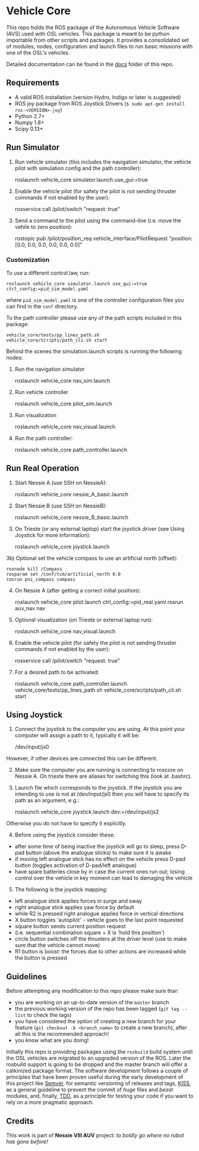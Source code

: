 # Vehicle Core

This repo holds the ROS package of the Autonomous Vehicle Software (AVS) used with OSL vehicles. This package is
meant to be python importable from other scripts and packages. It provides a consolidated set of modules, nodes,
configuration and launch files to run basic missions with one of the OSL's vehicles.

Detailed documentation can be found in the [docs](docs) folder of this repo.

## Requirements
  - A valid ROS installation (version Hydro, Indigo or later is suggested)
  - ROS joy package from ROS Joystick Drivers (`$ sudo apt-get install ros-<VERSION>-joy`)
  - Python 2.7+
  - Numpy 1.8+
  - Scipy 0.13+

## Run Simulator

1) Run vehicle simulator (this includes the navigation simulator, the vehicle pilot with simulation config and the path controller):

    roslaunch vehicle_core simulator.launch use_gui:=true

  
2) Enable the vehicle pilot (for safety the pilot is not sending thruster commands if not enabled by the user):

    rosservice call /pilot/switch "request: true"
  
3) Send a command to the pilot using the command-line (i.e. move the vehile to zero position):

    rostopic pub /pilot/position_req vehicle_interface/PilotRequest "position: [0.0, 0.0, 0.0, 0.0, 0.0, 0.0]"
    
### Customization

To use a different control law, run:

    roslaunch vehicle_core simulator.launch use_gui:=true ctrl_config:=pid_sim_model.yaml

where `pid_sim_model.yaml` is one of the controller configuration files you can find in the `conf` directory.

To the path controller please use any of the path scripts included in this package:

    vehicle_core/tests/pp_lines_path.sh
    vehicle_core/scripts/path_cli.sh start

  
Behind the scenes the simulation.launch scripts is running the following nodes:
 
1) Run the navigation simulator

    roslaunch vehicle_core nav_sim.launch

2) Run vehicle controller

    roslaunch vehicle_core pilot_sim.launch

3) Run visualization

    roslaunch vehicle_core nav_visual.launch

4) Run the path controller:

    roslaunch vehicle_core path_controller.launch

  
## Run Real Operation
1) Start Nessie A (use SSH on NessieA):

    roslaunch vehicle_core nessie_A_basic.launch
  
2) Start Nessie B (use SSH on NessieB):

    roslaunch vehicle_core nessie_B_basic.launch
  
3) On Trieste (or any external laptop) start the joystick driver (see Using Joystick for more information):

    roslaunch vehicle_core joystick.launch
  
3b) Optional set the vehicle compass to use an artificial north (offset):

    rosnode kill /Compass
    rosparam set /conf/tcm/artificial_north 0.0
    rosrun pni_compass compass
  
4) On Nessie A (after getting a correct initial position):

    roslaunch vehicle_core pilot.launch ctrl_config:=pid_real.yaml
    rosrun auv_nav nav

5) Optional visualization (on Trieste or external laptop run):
    
    roslaunch vehicle_core nav_visual.launch
  
6) Enable the vehicle pilot (for safety the pilot is not sending thruster commands if not enabled by the user):

    rosservice call /pilot/switch "request: true"
    
7) For a desired path to be activated:

    roslaunch vehicle_core path_controller.launch
    vehicle_core/tests/pp_lines_path.sh
    vehicle_core/scripts/path_cli.sh start
  

## Using Joystick
1) Connect the joystick to the computer you are using. At this point your computer will assign a path to it, typically
 it will be:
    
    /dev/input/js0
    
 However, if other devices are connected this can be different.
   
2) Make sure the computer you are running is connecting to roscore on Nessie A. On trieste there are aliases for 
 switching this (look at .bashrc).
 
3) Launch file which corresponds to the joystick. If the joystick you are intending to use is not at /dev/input/js0 
 then you will have to specify its path as an argument, e.g.:
 
    roslaunch vehicle_core joystick.launch dev:=/dev/input/js2
    
 Otherwise you do not have to specify it explicitly.
 
4) Before using the joystick consider these:
  - after some time of being inactive the joystick will go to sleep, press D-pad button (above the analogue sticks) to 
  make sure it is awake
  - if moving left analogue stick has no effect on the vehicle press D-pad button (toggles activation of D-pad/left
  analogue)
  - have spare batteries close by in case the current ones run out; losing control over the vehicle in key moment can 
  lead to damaging the vehicle
  
5) The following is the joystick mapping:
  - left analogue stick applies forces in surge and sway
  - right analogue stick applies yaw force by default
  - while R2 is pressed right analogue applies force in vertical directions
  - X button toggles 'autopilot' - vehicle goes to the last point requested
  - square button sends current position request
  - (i.e. sequential combination square + X is 'hold this position')
  - circle button switches off the thrusters at the driver level (use to make sure that the vehicle cannot move)
  - R1 button is boost: the forces due to other actions are increased while the button is pressed
  
## Guidelines

Before attempting any modification to this repo please make sure thar:
  - you are working on an up-to-date version of the `master` branch
  - the previous working version of the repo has been tagged (`git tag --list` to check the tags)
  - you have considered the option of creating a new branch for your feature (`git checkout -b <branch_name>` to create a new branch), after all this is the recommended approach!
  - you know what are you doing!
  
Initially this repo is providing packages using the `rosbuild` build system until the OSL vehicles are migrated to an
 upgraded version of the ROS. Later the rosbuild support is going to be dropped and the master branch will offer a
 catkinized package format. The software development follows a couple of principles that have been proven useful
 during the early development of this project like [Semver][semver], for semantic versioning of releases and tags,
 [KISS][kiss], as a general guideline to prevent the commit of _huge_ files and _beast_ modules, and, finally,
 [TDD][tdd], as a principle for testing your code if you want to rely on a more pragmatic approach.

## Credits

This work is part of **Nessie VIII AUV** project: *to boldly go where no robot has gone before!*


[semver]: http://semver.org/
[kiss]: http://en.wikipedia.org/wiki/KISS_principle
[tdd]: http://en.wikipedia.org/wiki/Test-driven_development
[solid]: http://en.wikipedia.org/wiki/SOLID_(object-oriented_design)
